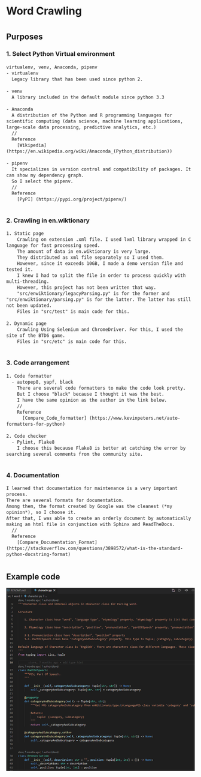 # Word Crawling

#
## Purposes
### 1. Select Python Virtual environment
    virtualenv, venv, Anaconda, pipenv
    - virtualenv
      Legacy library that has been used since python 2. 

    - venv
      A library included in the default module since python 3.3 

    - Anaconda
      A distribution of the Python and R programming languages for scientific computing (data science, machine learning applications, large-scale data processing, predictive analytics, etc.)
      //
      Reference
        [Wikipedia] (https://en.wikipedia.org/wiki/Anaconda_(Python_distribution))

    - pipenv
      It specializes in version control and compatibility of packages. It can show my dependency graph.
      So I select the pipenv.
      //
      Reference
        [PyPI] (https://pypi.org/project/pipenv/)

#
### 2. Crawling in en.wiktionary
    1. Static page
        Crawling on extension .xml file. I used lxml library wrapped in C language for fast processing speed.
        The amount of data in en.wiktionary is very large.
        They distributed as xml file separately so I used them. 
        However, since it exceeds 10GB, I made a demo version file and tested it. 
        I knew I had to split the file in order to process quickly with multi-threading.
        However, this project has not been written that way.
        "src/enwiktionary/legacyParsing.py" is for the former and "src/enwiktionary/parsing.py" is for the latter. The latter has still not been updated.
        Files in "src/test" is main code for this.

    2. Dynamic page
        Crawling Using Selenium and ChromeDriver. For this, I used the site of the BTD6 game.
        Files in "src/etc" is main code for this.
    
#
### 3. Code arrangement
    1. Code formatter
      - autopep8, yapf, black
        There are several code formatters to make the code look pretty.
        But I choose "black" because I thought it was the best.
        I have the same opinion as the author in the link below.
        //
        Reference
          [Compare_Code_formatter] (https://www.kevinpeters.net/auto-formatters-for-python)

    2. Code checker
      - Pylint, Flake8
        I choose this because Flake8 is better at catching the error by searching several comments from the community site. 

#
### 4. Documentation
    I learned that documentation for maintenance is a very important process.
    There are several formats for documentation. 
    Among them, the format created by Google was the cleanest (*my opinion*), so I choose it.
    After that, I was able to create an orderly document by automatically making an html file in conjunction with Sphinx and ReadTheDocs. 
      //
      Reference
        [Compare_Documentation_Format] (https://stackoverflow.com/questions/3898572/what-is-the-standard-python-docstring-format)


#
#
## Example code
![example code](wordcrawling/rsrc/README-example.png)